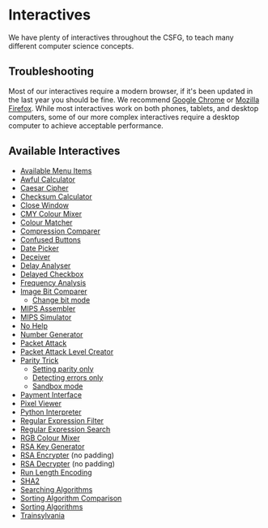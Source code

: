 # Interactives

We have plenty of interactives throughout the CSFG, to teach many different computer science concepts.

## Troubleshooting

Most of our interactives require a modern browser, if it's been updated in the last year you should be fine. We recommend [Google Chrome](https://www.google.com/chrome/) or [Mozilla Firefox](https://www.mozilla.org/en-US/firefox/). While most interactives work on both phones, tablets, and desktop computers, some of our more complex interactives require a desktop computer to achieve acceptable performance.

## Available Interactives

- [Available Menu Items](interactives/available-menu-items/index.html)
- [Awful Calculator](interactives/awful-calculator/index.html)
- [Caesar Cipher](interactives/caesar-cipher/index.html)
- [Checksum Calculator](interactives/checksum-calculator/index.html)
- [Close Window](interactives/close-window/index.html)
- [CMY Colour Mixer](interactives/cmy-mixer/index.html)
- [Colour Matcher](interactives/colour-matcher/index.html)
- [Compression Comparer](interactives/compression-comparer/index.html)
- [Confused Buttons](interactives/confused-buttons/index.html)
- [Date Picker](interactives/date-picker/index.html)
- [Deceiver](interactives/deceiver/index.html)
- [Delay Analyser](interactives/delay-analyser/index.html)
- [Delayed Checkbox](interactives/delayed-checkbox/index.html)
- [Frequency Analysis](interactives/frequency-analysis/index.html)
- [Image Bit Comparer](interactives/image-bit-comparer/index.html)
  - [Change bit mode](interactives/image-bit-comparer/index.html?change-bits=true)
- [MIPS Assembler](interactives/mips-assembler/index.php)
- [MIPS Simulator](interactives/mips-simulator/index.php)
- [No Help](interactives/no-help/index.html)
- [Number Generator](interactives/number-generator/index.html)
- [Packet Attack](interactives/packet-attack/index.html)
- [Packet Attack Level Creator](interactives/packet-attack-level-creator/index.html)
- [Parity Trick](interactives/parity/index.html)
  - [Setting parity only](interactives/parity/index.html?mode=set)
  - [Detecting errors only](interactives/parity/index.html?mode=detect)
  - [Sandbox mode](interactives/parity/index.html?mode=sandbox)
- [Payment Interface](interactives/payment-interface/index.html)
- [Pixel Viewer](interactives/pixel-viewer/index.html)
- [Python Interpreter](interactives/python-interpreter/index.html)
- [Regular Expression Filter](interactives/regular-expression-filter/index.html)
- [Regular Expression Search](interactives/regular-expression-search/index.html)
- [RGB Colour Mixer](interactives/rgb-mixer/index.html)
- [RSA Key Generator](interactives/rsa-key-generator/index.html)
- [RSA Encrypter](interactives/rsa-no-padding/index.html) (no padding)
- [RSA Decrypter](interactives/rsa-no-padding/index.html?mode=decrypt) (no padding)
- [Run Length Encoding](interactives/run-length-encoding/index.html)
- [SHA2](interactives/sha2/index.html)
- [Searching Algorithms](interactives/searching-algorithms/index.html)
- [Sorting Algorithm Comparison](interactives/sorting-algorithm-comparison/index.html)
- [Sorting Algorithms](interactives/sorting-algorithms/index.html)
- [Trainsylvania](interactives/trainsylvania/index.html)
